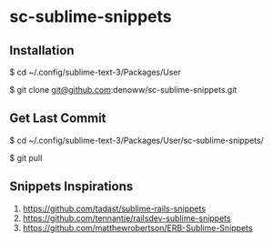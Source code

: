 # sc-sublime-snippets

## Installation 

$ cd ~/.config/sublime-text-3/Packages/User

$ git clone git@github.com:denoww/sc-sublime-snippets.git

## Get Last Commit

$ cd ~/.config/sublime-text-3/Packages/User/sc-sublime-snippets/

$ git pull

## Snippets Inspirations

1. https://github.com/tadast/sublime-rails-snippets
2. https://github.com/tennantje/railsdev-sublime-snippets
3. https://github.com/matthewrobertson/ERB-Sublime-Snippets
